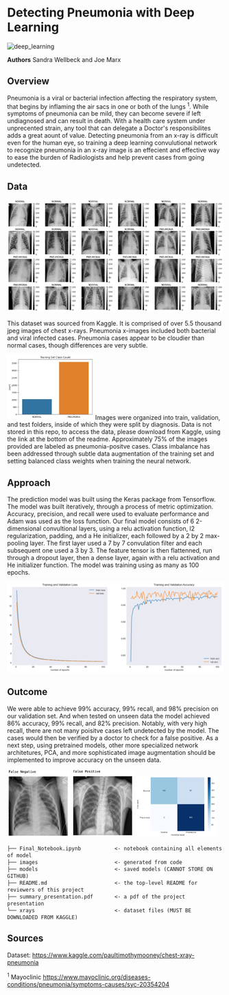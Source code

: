 # Detecting Pneumonia with Deep Learning
![deep_learning](https://cdn-images-1.medium.com/max/1600/0*5BKVjZL7eojyU1wH.jpg)

**Authors** Sandra Wellbeck and Joe Marx

## Overview

Pneumonia is a viral or bacterial infection affecting the respiratory system, that begins by inflaming the air sacs in one or both of the lungs <sup>1</sup>. While symptoms of pneumonia can be mild, they can become severe if left undiagnosed and can result in death.  With a health care system under unprecented strain, any tool that can delegate a Doctor's responsibilites adds a great aount of value. Detecting pneumonia from an x-ray is difficult even for the human eye, so training a deep learning convulutional network to recognize pneumonia in an x-ray image is an effecient and effective way to ease the burden of Radiologists and help prevent cases from going undetected.

## Data
![pneumonia_matrix](/images/image_matrix.png)

This dataset was sourced from Kaggle. It is comprised of over 5.5 thousand jpeg images of chest x-rays. Pneumonia x-images included both bacterial and viral infected cases. Pneumonia cases appear to be cloudier than normal cases, though differences are very subtle.

<img src="https://github.com/JoeBrowz/pneumonia-neural-net/blob/main/images/cls_imbal.jpg?raw=true" width="40%" class="center">
Images were organized into train, validation, and test folders, inside of which they were split by diagnosis. Data is not stored in this repo, to access the data, please download from Kaggle, using the link at the bottom of the readme. Approximately 75% of the images provided are labeled as pneumonia-positve cases. Class imbalance has been addressed through subtle data augmentation of the training set and setting balanced class weights when training the neural network. 

## Approach

The prediction model was built using the Keras package from Tensorflow. The model was built iteratively, through a process of metric optimization. Accuracy, precision, and recall were used to evaluate performance and Adam was used as the loss function. Our final model consists of 6 2-dimensional convultional layers, using a relu activation function, l2 regularization, padding, and a He initializer, each followed by a 2 by 2 max-pooling layer. The first layer used a 7 by 7 convulation filter and each subsequent one used a 3 by 3. The feature tensor is then flattenned,  run through a dropout layer, then a dense layer, again with a relu activation and He initializer function. The model was training using as many as 100 epochs. 

<img src="images/epochs.png">

## Outcome

We were able to achieve 99% accuracy, 99% recall, and 98% precision on our validation set. And when tested on unseen data the model achieved 86% accuracy, 99% recall, and 82% precision. Notably, with very high recall, there are not many poisitve cases left undetected by the model. The cases would then be verified by a doctor to check for a false positive. As a next step, using pretrained models, other more specialized network architetures, PCA, and more sophisticated image augmentation should be implemented to improve accuracy on the unseen data. 

<img width="29%" src="/images/fn.jpg"> <img width="29%" src="/images/fp.jpg"> <img width="37%" src="/images/confusion_matrix.jpg"> 

```
├── Final_Notebook.ipynb           <- notebook containing all elements of model
├── images                         <- generated from code
├── models                         <- saved models (CANNOT STORE ON GITHUB)
├── README.md                      <- the top-level README for reviewers of this project
├── summary_presentation.pdf       <- a pdf of the project presentation
└── xrays                          <- dataset files (MUST BE DOWNLOADED FROM KAGGLE)

```


## Sources
Dataset: https://www.kaggle.com/paultimothymooney/chest-xray-pneumonia

<sup>1</sup> Mayoclinic https://www.mayoclinic.org/diseases-conditions/pneumonia/symptoms-causes/syc-20354204
